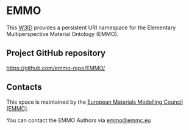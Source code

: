 # EMMO
This [W3ID](https://w3id.org) provides a persistent URI namespace for the Elementary Multiperspective Material Ontology (EMMO).


## Project GitHub repository
https://github.com/emmo-repo/EMMO/


## Contacts
This space is maintained by the [European Materials Modelling Council (EMMC)](http://emmc.eu).

You can contact the EMMO Authors via emmo@emmc.eu
